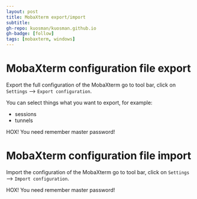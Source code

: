 ```yaml
---
layout: post
title: MobaXterm export/import
subtitle:
gh-repo: kuosman/kuosman.github.io
gh-badge: [follow]
tags: [mobaxterm, windows]
---
```


# MobaXterm configuration file export

Export the full configuration of the MobaXterm go to tool bar, click on `Settings` --> `Export configuration`.

You can select things what you want to export, for example:
- sessions
- tunnels

HOX! You need remember master password!

# MobaXterm configuration file import

Import the configuration of the MobaXterm go to tool bar, click on `Settings` --> `Import configuration`.

HOX! You need remember master password!
